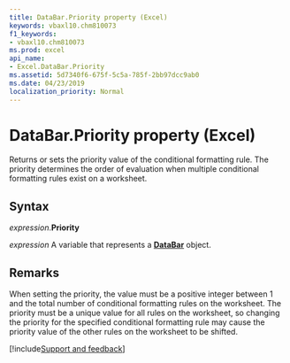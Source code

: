 ```yaml
---
title: DataBar.Priority property (Excel)
keywords: vbaxl10.chm810073
f1_keywords:
- vbaxl10.chm810073
ms.prod: excel
api_name:
- Excel.DataBar.Priority
ms.assetid: 5d7340f6-675f-5c5a-785f-2bb97dcc9ab0
ms.date: 04/23/2019
localization_priority: Normal
---
```



# DataBar.Priority property (Excel)

Returns or sets the priority value of the conditional formatting rule. The priority determines the order of evaluation when multiple conditional formatting rules exist on a worksheet.


## Syntax

_expression_.**Priority**

_expression_ A variable that represents a **[DataBar](Excel.DataBar.md)** object.


## Remarks

When setting the priority, the value must be a positive integer between 1 and the total number of conditional formatting rules on the worksheet. The priority must be a unique value for all rules on the worksheet, so changing the priority for the specified conditional formatting rule may cause the priority value of the other rules on the worksheet to be shifted.




[!include[Support and feedback](~/includes/feedback-boilerplate.md)]